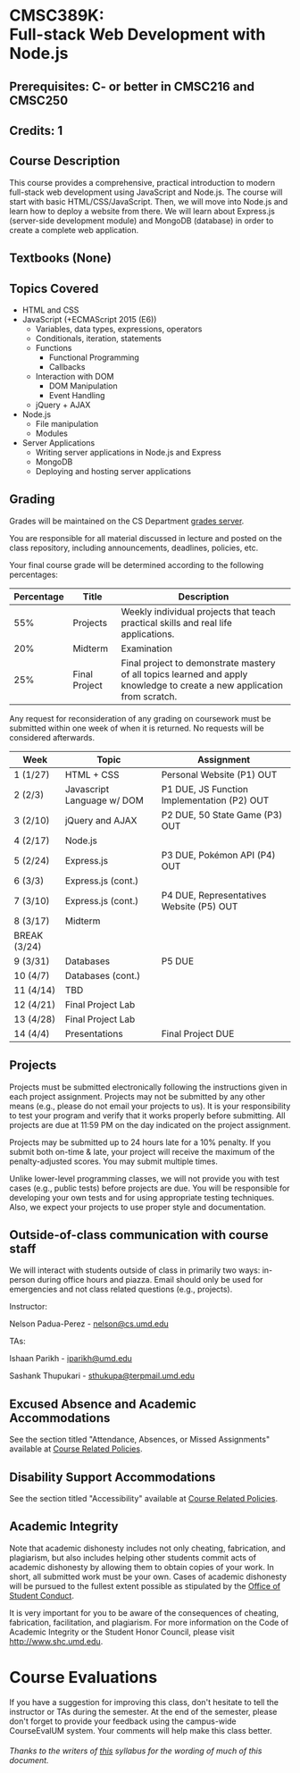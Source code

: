 # CMSC389K: <br> Full-stack Web Development with Node.js 
## Prerequisites: C- or better in CMSC216 and CMSC250
## Credits: 1

## Course Description
This course provides a comprehensive, practical introduction to modern full-stack web development using JavaScript and Node.js. The course will start with basic HTML/CSS/JavaScript. Then, we will move into Node.js and learn how to deploy a website from there. We will learn about Express.js (server-side development module) and MongoDB (database) in order to create a complete web application.

## Textbooks (None)
## Topics Covered
- HTML and CSS
- JavaScript (+ECMAScript 2015 (E6))
    - Variables, data types, expressions, operators
    - Conditionals, iteration, statements
    - Functions
        - Functional Programming
        - Callbacks
    - Interaction with DOM
        - DOM Manipulation
        - Event Handling
    - jQuery + AJAX
- Node.js
    - File manipulation
    - Modules
- Server Applications
    - Writing server applications in Node.js and Express
    - MongoDB
    - Deploying and hosting server applications

## Grading
Grades will be maintained on the CS Department <a href="https://grades.cs.umd.edu/">grades server</a>.

You are responsible for all material discussed in lecture and posted on the class repository, including announcements, deadlines, policies, etc.

Your final course grade will be determined according to the following percentages:

| Percentage | Title | Description |
| ------------- | -----|-------- |
| 55% | Projects  | Weekly individual projects that teach practical skills and real life applications. |
| 20% | Midterm | Examination  |
| 25% | Final Project | Final project to demonstrate mastery of all topics learned and apply knowledge to create a new application from scratch. |

Any request for reconsideration of any grading on coursework must be submitted within one week of when it is returned. No requests
will be considered afterwards.

| Week | Topic | Assignment |
| ----|----|----- |
| 1 (1/27) | HTML + CSS | Personal Website (P1) OUT |
| 2 (2/3) | Javascript Language w/ DOM | P1 DUE, JS Function Implementation (P2) OUT |
| 3 (2/10) | jQuery and AJAX | P2 DUE, 50 State Game (P3) OUT |
| 4 (2/17) | Node.js |  |
| 5 (2/24) | Express.js | P3 DUE, Pokémon API (P4) OUT |
| 6 (3/3) | Express.js (cont.) | |
| 7 (3/10) | Express.js (cont.) | P4 DUE, Representatives Website (P5) OUT  |
| 8 (3/17) | Midterm | |
| BREAK (3/24) | | | Final Project OUT |
| 9 (3/31) | Databases | P5 DUE |
| 10 (4/7) | Databases (cont.) |  |
| 11 (4/14) | TBD | |
| 12 (4/21) | Final Project Lab | |
| 13 (4/28) | Final Project Lab | |
| 14 (4/4) | Presentations | Final Project DUE |

## Projects
Projects must be submitted electronically following the instructions given in each project assignment. Projects may not be submitted by any other means (e.g., please do not email your projects to us). It is your responsibility to test your program and verify that it works properly before submitting. All projects are due at 11:59 PM on the day indicated on the project assignment.

Projects may be submitted up to 24 hours late for a 10% penalty. If you submit both on-time & late, your project will receive the maximum of the penalty-adjusted scores.  You may submit multiple times.

Unlike lower-level programming classes, we will not provide you with test cases (e.g., public tests) before projects are due. You will be responsible for developing your own tests and for using appropriate testing techniques. Also, we expect your projects to use proper style and documentation.

## Outside-of-class communication with course staff
We will interact with students outside of class in primarily two ways: in-person during office hours and piazza. Email should
only be used for emergencies and not class related questions (e.g., projects).

Instructor:

Nelson Padua-Perez - nelson@cs.umd.edu

TAs:

Ishaan Parikh - iparikh@umd.edu

Sashank Thupukari - sthukupa@terpmail.umd.edu

## Excused Absence and Academic Accommodations
See the section titled "Attendance, Absences, or Missed Assignments" available at <a href="http://www.ugst.umd.edu/courserelatedpolicies.html">Course Related Policies</a>.

## Disability Support Accommodations

See the section titled "Accessibility" available at <a href="http://www.ugst.umd.edu/courserelatedpolicies.html">Course Related Policies</a>.


## Academic Integrity
Note that academic dishonesty includes not only cheating, fabrication, and plagiarism, but also includes helping other students commit acts of academic dishonesty by allowing them to obtain copies of your work. In short, all submitted work must be your own. Cases of academic dishonesty will be pursued to the fullest extent possible as stipulated by the <a href="http://osc.umd.edu/OSC/Default.aspx">Office of Student Conduct</a>.

It is very important for you to be aware of the consequences of cheating, fabrication, facilitation, and plagiarism. For more information on the Code of Academic Integrity or the Student Honor Council, please visit http://www.shc.umd.edu.

# Course Evaluations

If you have a suggestion for improving this class, don't hesitate to tell the instructor or TAs during the semester. At the end of the semester, please don't forget to provide your feedback using the campus-wide CourseEvalUM system. Your comments will help make this class better.

###### Thanks to the writers of <a href = "https://www.cs.umd.edu/class/fall2016/cmsc330/syllabus.shtml">this</a> syllabus for the wording of much of this document.
